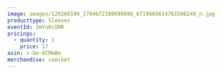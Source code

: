 ```yaml
---
image: images/129260190_1794672180690696_6719605614761506249_n.jpg
producttype: Sleeves
eventId: 1mYu6cGMR
pricings:
  - quantity: 1
    price: 17
asin: s-Ue-0CMmBm
merchandise: comiket
---
```

